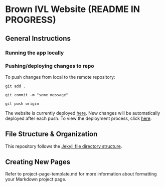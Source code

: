 # Brown IVL Website (README IN PROGRESS)

## General Instructions

### Running the app locally

### Pushing/deploying changes to repo

To push changes from local to the remote repository:

`git add .`

`git commit -m "some message"`

`git push origin`

The website is currently deployed [here](ivl.cs.brown.edu). New changes will be automatically deployed after each push. To view the deployment process, click [here](https://github.com/brown-ivl/brown-ivl.github.io).

## File Structure & Organization

This repository follows the [Jekyll file directory structure](https://jekyllrb.com/docs/structure/).

## Creating New Pages

Refer to project-page-template.md for more information about formatting your Markdown project page.
